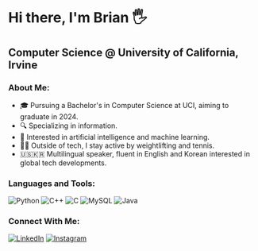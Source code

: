 # Hi there, I'm Brian 🖐️

## Computer Science @ University of California, Irvine

### About Me:
- 🎓 Pursuing a Bachelor's in Computer Science at UCI, aiming to graduate in 2024.
- 🔍 Specializing in information.
- 🧠 Interested in artificial intelligence and machine learning.
- 🏃‍♂️ Outside of tech, I stay active by weightlifting and tennis.
- 🇺🇸🇰🇷 Multilingual speaker, fluent in English and Korean interested in global tech developments.

### Languages and Tools:
![Python](https://img.shields.io/badge/-Python-3776AB?style=flat-square&logo=Python&logoColor=white)
![C++](https://img.shields.io/badge/-C++-00599C?style=flat-square&logo=cplusplus&logoColor=white)
![C](https://img.shields.io/badge/-C-555555?style=flat-square&logo=c&logoColor=white)
![MySQL](https://img.shields.io/badge/-MySQL-4479A1?style=flat-square&logo=mysql&logoColor=white)
![Java](https://img.shields.io/badge/-Java-ED8B00?style=flat-square&logo=java&logoColor=white)


### Connect With Me:
[![LinkedIn](https://img.shields.io/badge/-LinkedIn-0077B5?style=flat-square&logo=linkedin&logoColor=white)](https://www.linkedin.com/in/brian-kam-297144277)
[![Instagram](https://img.shields.io/badge/-Instagram-E4405F?style=flat-square&logo=instagram&logoColor=white)](https://www.instagram.com/dhkam_1102_/)
